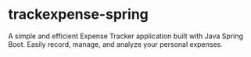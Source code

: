 # trackexpense-spring
A simple and efficient Expense Tracker application built with Java Spring Boot. Easily record, manage, and analyze your personal expenses.
